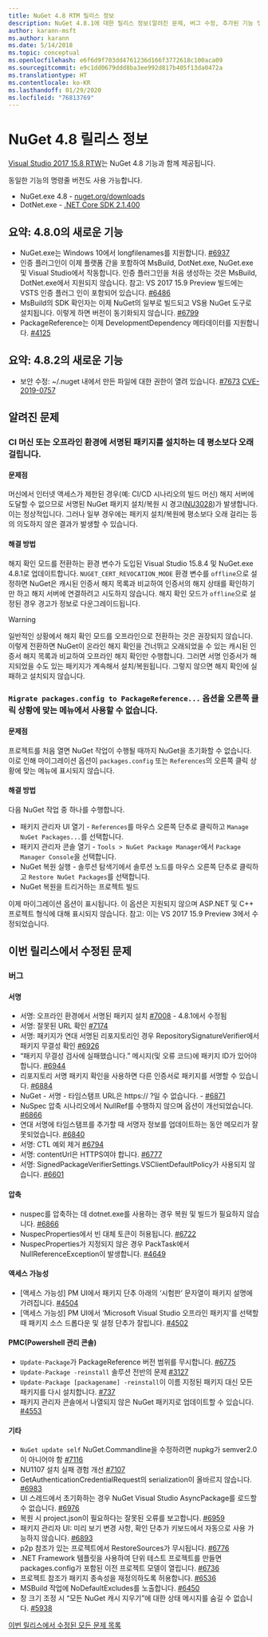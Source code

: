 ```yaml
---
title: NuGet 4.8 RTM 릴리스 정보
description: NuGet 4.8.1에 대한 릴리스 정보(알려진 문제, 버그 수정, 추가된 기능 및 DCR 포함)
author: karann-msft
ms.author: karann
ms.date: 5/14/2018
ms.topic: conceptual
ms.openlocfilehash: e6f6d9f703dd4761236d166f3772618c100aca09
ms.sourcegitcommit: e9c1dd0679ddd8ba3ee992d817b405f13da0472a
ms.translationtype: HT
ms.contentlocale: ko-KR
ms.lasthandoff: 01/29/2020
ms.locfileid: "76813769"
---
```

# <a name="nuget-48-release-notes"></a>NuGet 4.8 릴리스 정보

[Visual Studio 2017 15.8 RTW](https://www.visualstudio.com/news/releasenotes/vs2017-relnotes)는 NuGet 4.8 기능과 함께 제공됩니다.


동일한 기능의 명령줄 버전도 사용 가능합니다.
* NuGet.exe 4.8 - [nuget.org/downloads](https://nuget.org/downloads)
* DotNet.exe - [.NET Core SDK 2.1.400](https://www.microsoft.com/net/download/visual-studio-sdks)


## <a name="summary-whats-new-in-480"></a>요약: 4.8.0의 새로운 기능
* NuGet.exe는 Windows 10에서 longfilenames를 지원합니다. [#6937](https://github.com/NuGet/Home/issues/6937)
* 인증 플러그인이 이제 플랫폼 간을 포함하여 MsBuild, DotNet.exe, NuGet.exe 및 Visual Studio에서 작동합니다. 인증 플러그인을 처음 생성하는 것은 MsBuild, DotNet.exe에서 지원되지 않습니다. 참고: VS 2017 15.9 Preview 빌드에는 VSTS 인증 플러그 인이 포함되어 있습니다. [#6486](https://github.com/NuGet/Home/issues/6486)
* MsBuild의 SDK 확인자는 이제 NuGet의 일부로 빌드되고 VS용 NuGet 도구로 설치됩니다. 이렇게 하면 버전이 동기화되지 않습니다. [#6799](https://github.com/NuGet/Home/issues/6799)
* PackageReference는 이제 DevelopmentDependency 메타데이터를 지원합니다. [#4125](https://github.com/NuGet/Home/issues/4125)

## <a name="summary-whats-new-in-482"></a>요약: 4.8.2의 새로운 기능

* 보안 수정: ~/.nuget 내에서 만든 파일에 대한 권한이 열려 있습니다. [#7673](https://github.com/NuGet/Home/issues/7673) [CVE-2019-0757](https://portal.msrc.microsoft.com/en-us/security-guidance/advisory/CVE-2019-0757)

## <a name="known-issues"></a>알려진 문제
### <a name="installing-signed-packages-on-a-ci-machine-or-in-an-offline-environment-takes-longer-than-usual"></a>CI 머신 또는 오프라인 환경에 서명된 패키지를 설치하는 데 평소보다 오래 걸립니다.

#### <a name="issue"></a>문제점
머신에서 인터넷 액세스가 제한된 경우(예: CI/CD 시나리오의 빌드 머신) 해지 서버에 도달할 수 없으므로 서명된 NuGet 패키지 설치/복원 시 경고([NU3028](../reference/errors-and-warnings/nu3028.md))가 발생합니다. 이는 정상적입니다. 그러나 일부 경우에는 패키지 설치/복원에 평소보다 오래 걸리는 등의 의도하지 않은 결과가 발생할 수 있습니다.

#### <a name="workaround"></a>해결 방법
해지 확인 모드를 전환하는 환경 변수가 도입된 Visual Studio 15.8.4 및 NuGet.exe 4.8.1로 업데이트합니다.
`NUGET_CERT_REVOCATION_MODE` 환경 변수를 `offline`으로 설정하면 NuGet은 캐시된 인증서 해지 목록과 비교하여 인증서의 해지 상태를 확인하기만 하고 해지 서버에 연결하려고 시도하지 않습니다. 해지 확인 모드가 `offline`으로 설정된 경우 경고가 정보로 다운그레이드됩니다.

> [!Warning]
> 일반적인 상황에서 해지 확인 모드를 오프라인으로 전환하는 것은 권장되지 않습니다. 이렇게 전환하면 NuGet이 온라인 해지 확인을 건너뛰고 오래되었을 수 있는 캐시된 인증서 해지 목록과 비교하여 오프라인 해지 확인만 수행합니다. 그러면 서명 인증서가 해지되었을 수도 있는 패키지가 계속해서 설치/복원됩니다. 그렇지 않으면 해지 확인에 실패하고 설치되지 않습니다.

### <a name="the-migrate-packagesconfig-to-packagereference-option-is-not-available-in-the-right-click-context-menu"></a>`Migrate packages.config to PackageReference...` 옵션을 오른쪽 클릭 상황에 맞는 메뉴에서 사용할 수 없습니다.

#### <a name="issue"></a>문제점

프로젝트를 처음 열면 NuGet 작업이 수행될 때까지 NuGet을 초기화할 수 없습니다. 이로 인해 마이그레이션 옵션이 `packages.config` 또는 `References`의 오른쪽 클릭 상황에 맞는 메뉴에 표시되지 않습니다.

#### <a name="workaround"></a>해결 방법

다음 NuGet 작업 중 하나를 수행합니다.
* 패키지 관리자 UI 열기 - `References`를 마우스 오른쪽 단추로 클릭하고 `Manage NuGet Packages...`를 선택합니다.
* 패키지 관리자 콘솔 열기 - `Tools > NuGet Package Manager`에서 `Package Manager Console`을 선택합니다.
* NuGet 복원 실행 - 솔루션 탐색기에서 솔루션 노드를 마우스 오른쪽 단추로 클릭하고 `Restore NuGet Packages`를 선택합니다.
* NuGet 복원을 트리거하는 프로젝트 빌드

이제 마이그레이션 옵션이 표시됩니다. 이 옵션은 지원되지 않으며 ASP.NET 및 C++ 프로젝트 형식에 대해 표시되지 않습니다.
참고: 이는 VS 2017 15.9 Preview 3에서 수정되었습니다.

## <a name="issues-fixed-in-this-release"></a>이번 릴리스에서 수정된 문제

### <a name="bugs"></a>버그
#### <a name="signing"></a>서명
* 서명: 오프라인 환경에서 서명된 패키지 설치 [#7008](https://github.com/NuGet/Home/issues/7008) - 4.8.1에서 수정됨
* 서명: 잘못된 URL 확인 [#7174](https://github.com/NuGet/Home/issues/7174)
* 서명: 패키지가 연대 서명된 리포지토리인 경우 RepositorySignatureVerifier에서 패키지 무결성 확인 [#6926](https://github.com/NuGet/Home/issues/6926)
* “패키지 무결성 검사에 실패했습니다.” 메시지(및 오류 코드)에 패키지 ID가 있어야 합니다. [#6944](https://github.com/NuGet/Home/issues/6944)
* 리포지토리 서명 패키지 확인을 사용하면 다른 인증서로 패키지를 서명할 수 있습니다. [#6884](https://github.com/NuGet/Home/issues/6884)
* NuGet - 서명 - 타임스탬프 URL은 https:// ?일 수 없습니다. - [#6871](https://github.com/NuGet/Home/issues/6871)
* NuSpec 압축 시나리오에서 NullRef를 수행하지 않으며 옵션이 개선되었습니다. [#6866](https://github.com/NuGet/Home/issues/6866)
* 연대 서명에 타임스탬프를 추가할 때 서명자 정보를 업데이트하는 동안 메모리가 잘못되었습니다. [#6840](https://github.com/NuGet/Home/issues/6840)
* 서명: CTL 예외 제거 [#6794](https://github.com/NuGet/Home/issues/6794)
* 서명: contentUrl은 HTTPS여야 합니다. [#6777](https://github.com/NuGet/Home/issues/6777)
* 서명:  SignedPackageVerifierSettings.VSClientDefaultPolicy가 사용되지 않습니다. [#6601](https://github.com/NuGet/Home/issues/6601)


#### <a name="pack"></a>압축
* nuspec를 압축하는 데 dotnet.exe를 사용하는 경우 복원 및 빌드가 필요하지 않습니다. [#6866](https://github.com/NuGet/Home/issues/6866)
* NuspecProperties에서 빈 대체 토큰이 허용됩니다. [#6722](https://github.com/NuGet/Home/issues/6722)
* NuspecProperties가 지정되지 않은 경우 PackTask에서 NullReferenceException이 발생합니다. [#4649](https://github.com/NuGet/Home/issues/4649)

#### <a name="accessibility"></a>액세스 가능성
* [액세스 가능성] PM UI에서 패키지 단추 아래의 ‘시험판’ 문자열이 패키지 설명에 가려집니다. [#4504](https://github.com/NuGet/Home/issues/4504)
* [액세스 가능성] PM UI에서 ‘Microsoft Visual Studio 오프라인 패키지’를 선택할 때 패키지 소스 드롭다운 및 설정 단추가 잘립니다. [#4502](https://github.com/NuGet/Home/issues/4502)

#### <a name="powershell-management-console-pmc"></a>PMC(Powershell 관리 콘솔)
* `Update-Package`가 PackageReference 버전 범위를 무시합니다. [#6775](https://github.com/NuGet/Home/issues/6775)
* `Update-Package -reinstall` 솔루션 전반의 문제 [#3127](https://github.com/NuGet/Home/issues/3127)
* `Update-Package [packagename] -reinstall`이 이름 지정된 패키지 대신 모든 패키지를 다시 설치합니다. [#737](https://github.com/NuGet/Home/issues/737)
* 패키지 관리자 콘솔에서 나열되지 않은 NuGet 패키지로 업데이트할 수 있습니다. [#4553](https://github.com/NuGet/Home/issues/4553)

#### <a name="misc"></a>기타
* `NuGet update self` NuGet.Commandline을 수정하려면 nupkg가 semver2.0이 아니어야 함 [#7116](https://github.com/NuGet/Home/issues/7116)
* NU1107 설치 실패 경험 개선 [#7107](https://github.com/NuGet/Home/issues/7107)
* GetAuthenticationCredentialRequest의 serialization이 올바르지 않습니다. [#6983](https://github.com/NuGet/Home/issues/6983)
* UI 스레드에서 초기화하는 경우 NuGet Visual Studio AsyncPackage를 로드할 수 없습니다. [#6976](https://github.com/NuGet/Home/issues/6976)
* 복원 시 project.json이 필요하다는 잘못된 오류를 보고합니다. [#6959](https://github.com/NuGet/Home/issues/6959)
* 패키지 관리자 UI: 미리 보기 변경 사항, 확인 단추가 키보드에서 자동으로 사용 가능하지 않습니다. [#6893](https://github.com/NuGet/Home/issues/6893)
* p2p 참조가 있는 프로젝트에서 RestoreSources가 무시됩니다. [#6776](https://github.com/NuGet/Home/issues/6776)
* .NET Framework 템플릿을 사용하여 단위 테스트 프로젝트를 만들면 packages.config가 포함된 이전 프로젝트 모델이 열립니다. [#6736](https://github.com/NuGet/Home/issues/6736)
* 프로젝트 참조가 패키지 종속성을 재정의하도록 허용합니다. [#6536](https://github.com/NuGet/Home/issues/6536)
* MSBuild 작업에 NoDefaultExcludes를 노출합니다. [#6450](https://github.com/NuGet/Home/issues/6450)
* 창 크기 조정 시 “모든 NuGet 캐시 지우기”에 대한 상태 메시지를 숨길 수 없습니다. [#5938](https://github.com/NuGet/Home/issues/5938)


[이번 릴리스에서 수정된 모든 문제 목록](https://github.com/NuGet/Home/issues?q=is%3Aissue+is%3Aclosed+milestone%3A%224.8")
